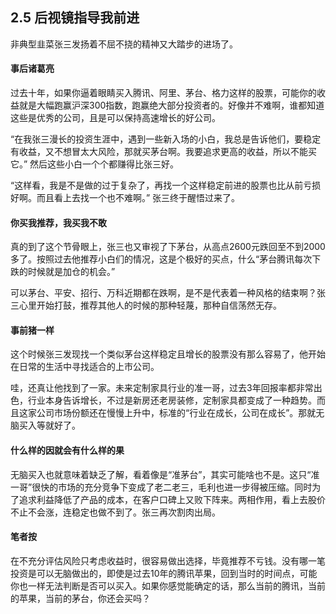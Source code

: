 ## 2.5 后视镜指导我前进
非典型韭菜张三发扬着不屈不挠的精神又大踏步的进场了。

#### 事后诸葛亮
过去十年，如果你逼着眼睛买入腾讯、阿里、茅台、格力这样的股票，可能你的收益就是大幅跑赢沪深300指数，跑赢绝大部分投资者的。好像并不难啊，谁都知道这些是优秀的公司，且是可以保持高速增长的好公司。

“在我张三漫长的投资生涯中，遇到一些新入场的小白，我总是告诉他们，要稳定有收益，又不想冒太大风险，那就买茅台啊。我要追求更高的收益，所以不能买它。” 然后这些小白一个个都赚得比张三好。

“这样看，我是不是做的过于复杂了，再找一个这样稳定前进的股票也比从前亏损好啊。而且看上去找一个也不难啊。” 张三终于醒悟过来了。

#### 你买我推荐，我买我不敢
真的到了这个节骨眼上，张三也又审视了下茅台，从高点2600元跌回至不到2000多了。按照过去他推荐小白们的情况，这是个极好的买点，什么“茅台腾讯每次下跌的时候就是加仓的机会。”

可以茅台、平安、招行、万科近期都在跌啊，是不是代表着一种风格的结束啊？张三心里开始打鼓，推荐其他人的时候的那种轻蔑，那种自信荡然无存。

#### 事前猪一样
这个时候张三发现找一个类似茅台这样稳定且增长的股票没有那么容易了，他开始在日常的生活中寻找适合的上市公司。

哇，还真让他找到了一家。未来定制家具行业的准一哥，过去3年回报率都非常出色，行业本身告诉增长，不过是新房还老房装修，定制家具都变成了一种趋势。而且这家公司市场份额还在慢慢上升中，标准的“行业在成长，公司在成长”。那就无脑买入等就好了。

#### 什么样的因就会有什么样的果
无脑买入也就意味着缺乏了解，看着像是“准茅台”，其实可能啥也不是。这只“准一哥”很快的市场的充分竞争下变成了老二老三，毛利也进一步得被压缩。同时为了追求利益降低了产品的成本，在客户口碑上又败下阵来。两相作用，看上去股价不止不会涨，连稳定也做不到了。张三再次割肉出局。

#### 笔者按
在不充分评估风险只考虑收益时，很容易做出选择，毕竟推荐不亏钱。没有哪一笔投资是可以无脑做出的，即使是过去10年的腾讯苹果，回到当时的时间点，可能你也一样无法判断是否可以买入。如果你感觉能确定的话，那么当前的腾讯，当前的苹果，当前的茅台，你还会买吗？

